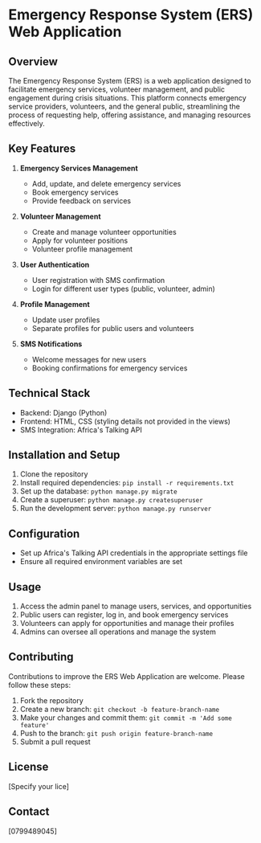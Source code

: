# Emergency Response System (ERS) Web Application

## Overview

The Emergency Response System (ERS) is a web application designed to facilitate emergency services, volunteer management, and public engagement during crisis situations. This platform connects emergency service providers, volunteers, and the general public, streamlining the process of requesting help, offering assistance, and managing resources effectively.

## Key Features

1. **Emergency Services Management**
   - Add, update, and delete emergency services
   - Book emergency services
   - Provide feedback on services

2. **Volunteer Management**
   - Create and manage volunteer opportunities
   - Apply for volunteer positions
   - Volunteer profile management

3. **User Authentication**
   - User registration with SMS confirmation
   - Login for different user types (public, volunteer, admin)

4. **Profile Management**
   - Update user profiles
   - Separate profiles for public users and volunteers

5. **SMS Notifications**
   - Welcome messages for new users
   - Booking confirmations for emergency services

## Technical Stack

- Backend: Django (Python)
- Frontend: HTML, CSS (styling details not provided in the views)
- SMS Integration: Africa's Talking API

## Installation and Setup

1. Clone the repository
2. Install required dependencies: `pip install -r requirements.txt`
3. Set up the database: `python manage.py migrate`
4. Create a superuser: `python manage.py createsuperuser`
5. Run the development server: `python manage.py runserver`

## Configuration

- Set up Africa's Talking API credentials in the appropriate settings file
- Ensure all required environment variables are set

## Usage

1. Access the admin panel to manage users, services, and opportunities
2. Public users can register, log in, and book emergency services
3. Volunteers can apply for opportunities and manage their profiles
4. Admins can oversee all operations and manage the system

## Contributing

Contributions to improve the ERS Web Application are welcome. Please follow these steps:

1. Fork the repository
2. Create a new branch: `git checkout -b feature-branch-name`
3. Make your changes and commit them: `git commit -m 'Add some feature'`
4. Push to the branch: `git push origin feature-branch-name`
5. Submit a pull request

## License

[Specify your lice]

## Contact

[0799489045]

